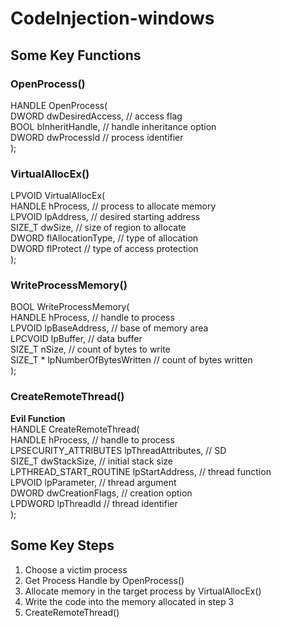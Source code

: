 # CodeInjection-windows

## Some Key Functions
### OpenProcess()
HANDLE OpenProcess(<br>
DWORD dwDesiredAccess,  // access flag<br>
BOOL bInheritHandle,    // handle inheritance option<br>
DWORD dwProcessId       // process identifier<br>
);

### VirtualAllocEx()
LPVOID VirtualAllocEx(<br>
  HANDLE hProcess,          // process to allocate memory<br>
  LPVOID lpAddress,         // desired starting address <br>
  SIZE_T dwSize,            // size of region to allocate<br>
  DWORD flAllocationType,   // type of allocation<br>
  DWORD flProtect           // type of access protection<br>
);

### WriteProcessMemory()
BOOL WriteProcessMemory(<br>
  HANDLE hProcess,                // handle to process<br>
  LPVOID lpBaseAddress,           // base of memory area<br>
  LPCVOID lpBuffer,               // data buffer<br>
  SIZE_T nSize,                   // count of bytes to write<br>
  SIZE_T * lpNumberOfBytesWritten // count of bytes written<br>
);<br>

### CreateRemoteThread()
**Evil Function**<br>
HANDLE CreateRemoteThread(<br>
  HANDLE hProcess,                          // handle to process<br>
  LPSECURITY_ATTRIBUTES lpThreadAttributes, // SD<br>
  SIZE_T dwStackSize,                       // initial stack size<br>
  LPTHREAD_START_ROUTINE lpStartAddress,    // thread function<br>
  LPVOID lpParameter,                       // thread argument<br>
  DWORD dwCreationFlags,                    // creation option<br>
  LPDWORD lpThreadId                        // thread identifier<br>
);

## Some Key Steps
1. Choose a victim process
2. Get Process Handle by OpenProcess()
3. Allocate memory in the target process by VirtualAllocEx()
4. Write the code into the memory allocated in step 3
5. CreateRemoteThread()


